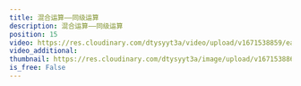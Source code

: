 ```yaml
---
title: 混合运算——同级运算
description: 混合运算——同级运算
position: 15
video: https://res.cloudinary.com/dtysyyt3a/video/upload/v1671538859/easymath/2年级下/05单元混合运算/lkgcre38i06ojbl2iwow.mp4
video_additional: 
thumbnail: https://res.cloudinary.com/dtysyyt3a/image/upload/v1671538861/easymath/2年级下/05单元混合运算/dwclk0kmyu6mkrjnxevf.png
is_free: False
---
```

